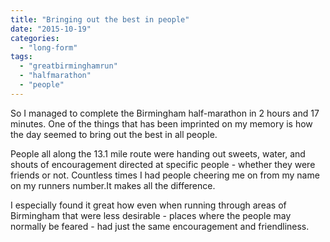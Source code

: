 ```yaml
---
title: "Bringing out the best in people"
date: "2015-10-19"
categories: 
  - "long-form"
tags: 
  - "greatbirminghamrun"
  - "halfmarathon"
  - "people"
---
```


So I managed to complete the Birmingham half-marathon in 2 hours and 17 minutes. One of the things that has been imprinted on my memory is how the day seemed to bring out the best in all people.

People all along the 13.1 mile route were handing out sweets, water, and shouts of encouragement directed at specific people - whether they were friends or not. Countless times I had people cheering me on from my name on my runners number.It makes all the difference.

I especially found it great how even when running through areas of Birmingham that were less desirable - places where the people may normally be feared - had just the same encouragement and friendliness.
